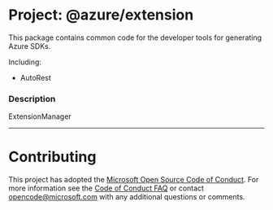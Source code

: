# Project: @azure/extension

This package contains common code for the developer tools for generating Azure SDKs.

Including:
- AutoRest

### Description
ExtensionManager

----

# Contributing

This project has adopted the [Microsoft Open Source Code of Conduct](https://opensource.microsoft.com/codeofconduct/). For more information see the [Code of Conduct FAQ](https://opensource.microsoft.com/codeofconduct/faq/) or contact [opencode@microsoft.com](mailto:opencode@microsoft.com) with any additional questions or comments.

